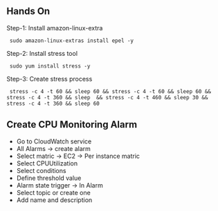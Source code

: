 ## Hands On
Step-1: Install amazon-linux-extra
``` 
 sudo amazon-linux-extras install epel -y
```
Step-2: Install stress tool
```
 sudo yum install stress -y
```
Step-3: Create stress process
```
 stress -c 4 -t 60 && sleep 60 && stress -c 4 -t 60 && sleep 60 && stress -c 4 -t 360 && sleep  && stress -c 4 -t 460 && sleep 30 && stress -c 4 -t 360 && sleep 60
```

## Create CPU Monitoring Alarm
- Go to CloudWatch service
- All Alarms -> create alarm
- Select matric -> EC2 -> Per instance matric
- Select CPUUtilization
- Select conditions
- Define threshold value
- Alarm state trigger -> In Alarm
- Select topic or create one
- Add name and description
